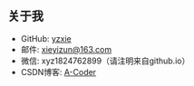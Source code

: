 ## 关于我
* GitHub: [yzxie](https://github.com/yzxie)
* 邮件: xieyizun@163.com
* 微信: xyz1824762899（请注明来自github.io）
* CSDN博客: [A-Coder](https://me.csdn.net/u010013573)